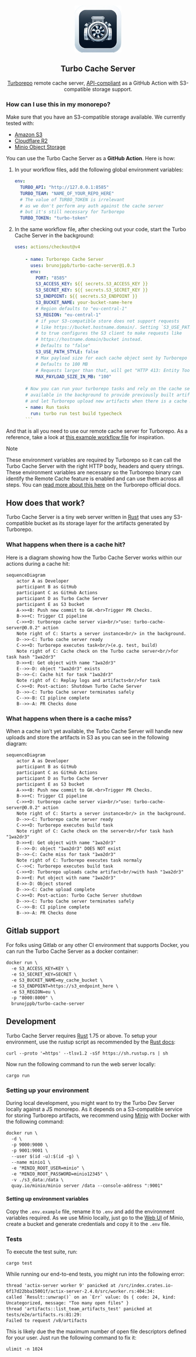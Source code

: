 <p align="center"><br><img src="./icon.png" width="128" height="128" alt="Turbo engine" /></p>
<h2 align="center">Turbo Cache Server</h2>
<p align="center">
  <a href="https://turbo.build/repo">Turborepo</a> remote cache server, <a href="https://turbo.build/repo/docs/core-concepts/remote-caching#self-hosting">API-compliant</a> as a GitHub Action with S3-compatible storage support.
</p>

### How can I use this in my monorepo?

Make sure that you have an S3-compatible storage available. We currently tested
with:

- [Amazon S3](https://aws.amazon.com/s3/)
- [Cloudflare R2](https://www.cloudflare.com/en-gb/developer-platform/r2/)
- [Minio Object Storage](https://min.io/)

You can use the Turbo Cache Server as a **GitHub Action**. Here is how:

1.  In your workflow files, add the following global environment variables:

    ```yml
    env:
      TURBO_API: "http://127.0.0.1:8585"
      TURBO_TEAM: "NAME_OF_YOUR_REPO_HERE"
      # The value of TURBO_TOKEN is irrelevant
      # as we don't perform any auth against the cache server
      # but it's still necessary for Turborepo
      TURBO_TOKEN: "turbo-token"
    ```

1.  In the same workflow file, after checking out your code,
    start the Turbo Cache Server in the background:

    ````yml - name: Checkout repository
    uses: actions/checkout@v4

        - name: Turborepo Cache Server
          uses: brunojppb/turbo-cache-server@1.0.3
          env:
            PORT: "8585"
            S3_ACCESS_KEY: ${{ secrets.S3_ACCESS_KEY }}
            S3_SECRET_KEY: ${{ secrets.S3_SECRET_KEY }}
            S3_ENDPOINT: ${{ secrets.S3_ENDPOINT }}
            S3_BUCKET_NAME: your-bucket-name-here
            # Region defaults to "eu-central-1"
            S3_REGION: "eu-central-1"
            # if your S3-compatible store does not support requests
            # like https://bucket.hostname.domain/. Setting `S3_USE_PATH_STYLE`
            # to true configures the S3 client to make requests like
            # https://hostname.domain/bucket instead.
            # Defaults to "false"
            S3_USE_PATH_STYLE: false
            # Max payload size for each cache object sent by Turborepo
            # Defaults to 100 MB
            # Requests larger than that, will get "HTTP 413: Entity Too Large" errors
            MAX_PAYLOAD_SIZE_IN_MB: "100"

        # Now you can run your turborepo tasks and rely on the cache server
        # available in the background to provide previously built artifacts (cache hits)
        # and let Turborepo upload new artifacts when there is a cache miss.
        - name: Run tasks
          run: turbo run test build typecheck
        ```
    ````

And that is all you need to use our remote cache server for Turborepo. As a
reference, take a look at
[this example workflow file](https://github.com/brunojppb/turbo-decay/blob/main/.github/workflows/ci.yml)
for inspiration.

> [!NOTE]
> These environment variables are required by Turborepo so it can call
> the Turbo Cache Server with the right HTTP body, headers and query strings.
> These environment variables are necessary so the Turborepo binary can identify
> the Remote Cache feature is enabled and can use them across all steps. You can
> [read more about this here](https://turbo.build/repo/docs/ci#setup) on the
> Turborepo official docs.

## How does that work?

Turbo Cache Server is a tiny web server written in
[Rust](https://www.rust-lang.org/) that uses any S3-compatible bucket as its
storage layer for the artifacts generated by Turborepo.

### What happens when there is a cache hit?

Here is a diagram showing how the Turbo Cache Server works within our actions
during a cache hit:

```mermaid
sequenceDiagram
    actor A as Developer
    participant B as GitHub
    participant C as GitHub Actions
    participant D as Turbo Cache Server
    participant E as S3 bucket
    A->>+B: Push new commit to GH.<br>Trigger PR Checks.
    B->>+C: Trigger CI pipeline
    C->>+D: turborepo cache server via<br/>"use: turbo-cache-server@0.0.2" action
    Note right of C: Starts a server instance<br/> in the background.
    D-->>-C: Turbo cache server ready
    C->>+D: Turborepo executes task<br/>(e.g. test, build)
    Note right of C: Cache check on the Turbo cache server<br/>for task hash "1wa2dr3"
    D->>+E: Get object with name "1wa2dr3"
    E-->>-D: object "1wa2dr3" exists
    D-->>-C: Cache hit for task "1wa2dr3"
    Note right of C: Replay logs and artifacts<br/>for task
    C->>+D: Post-action: Shutdown Turbo Cache Server
    D-->>-C: Turbo Cache server terminates safely
    C-->>-B: CI pipline complete
    B-->>-A: PR Checks done
```

### What happens when there is a cache miss?

When a cache isn't yet available, the Turbo Cache Server will handle new uploads
and store the artifacts in S3 as you can see in the following diagram:

```mermaid
sequenceDiagram
    actor A as Developer
    participant B as GitHub
    participant C as GitHub Actions
    participant D as Turbo Cache Server
    participant E as S3 bucket
    A->>+B: Push new commit to GH.<br>Trigger PR Checks.
    B->>+C: Trigger CI pipeline
    C->>+D: turborepo cache server via<br/>"use: turbo-cache-server@0.0.2" action
    Note right of C: Starts a server instance<br/> in the background.
    D-->>-C: Turborepo cache server ready
    C->>+D: Turborepo executes build task
    Note right of C: Cache check on the server<br/>for task hash "1wa2dr3"
    D->>+E: Get object with name "1wa2dr3"
    E-->>-D: object "1wa2dr3" DOES NOT exist
    D-->>-C: Cache miss for task "1wa2dr3"
    Note right of C: Turborepo executes task normaly
    C-->>C: Turborepo executes build task
    C->>+D: Turborepo uploads cache artifact<br/>with hash "1wa2dr3"
    D->>+E: Put object with name "1wa2dr3"
    E->>-D: Object stored
    D-->>-C: Cache upload complete
    C->>+D: Post-action: Turbo Cache Server shutdown
    D-->>-C: Turbo Cache server terminates safely
    C-->>-B: CI pipline complete
    B-->>-A: PR Checks done
```

## Gitlab support

For folks using Gitlab or any other CI environment that supports Docker,
you can run the Turbo Cache Server as a docker container:

```shell
docker run \
  -e S3_ACCESS_KEY=KEY \
  -e S3_SECRET_KEY=SECRET \
  -e S3_BUCKET_NAME=my_cache_bucket \
  -e S3_ENDPOINT=https://s3_endpoint_here \
  -e S3_REGION=eu \
  -p "8000:8000" \
  brunojppb/turbo-cache-server
```

## Development

Turbo Cache Server requires [Rust](https://www.rust-lang.org/) 1.75 or above. To
setup your environment, use the rustup script as recommended by the
[Rust docs](https://www.rust-lang.org/learn/get-started):

```shell
curl --proto '=https' --tlsv1.2 -sSf https://sh.rustup.rs | sh
```

Now run the following command to run the web server locally:

```shell
cargo run
```

### Setting up your environment

During local development, you might want to try the Turbo Dev Server locally
against a JS monorepo. As it depends on a S3-compatible service for storing
Turborepo artifacts, we recommend using [Minio](https://min.io/) with Docker
with the following command:

```shell
docker run \
  -d \
  -p 9000:9000 \
  -p 9001:9001 \
  --user $(id -u):$(id -g) \
  --name minio1 \
  -e "MINIO_ROOT_USER=minio" \
  -e "MINIO_ROOT_PASSWORD=minio12345" \
  -v ./s3_data:/data \
  quay.io/minio/minio server /data --console-address ":9001"
```

#### Setting up environment variables

Copy the `.env.example` file, rename it to `.env` and add the environment
variables required. As we use Minio locally, just go to the
[Web UI](http://localhost:9001) of Minio, create a bucket and generate
credentials and copy it to the `.env` file.

### Tests

To execute the test suite, run:

```shell
cargo test
```

While running our end-to-end tests, you might run into the following error:

```log
thread 'actix-server worker 9' panicked at /src/index.crates.io-6f17d22bba15001f/actix-server-2.4.0/src/worker.rs:404:34:
called `Result::unwrap()` on an `Err` value: Os { code: 24, kind: Uncategorized, message: "Too many open files" }
thread 'artifacts::list_team_artifacts_test' panicked at tests/e2e/artifacts.rs:81:29:
Failed to request /v8/artifacts
```

This is likely due the the maximum number of open file descriptors defined for
your user. Just run the following command to fix it:

```shell
ulimit -n 1024
```
